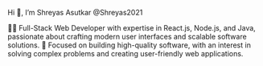Hi 👋, I’m Shreyas Asutkar @Shreyas2021


👨‍💻 Full-Stack Web Developer with expertise in React.js, Node.js, and Java, passionate about crafting modern user interfaces and scalable software solutions.
🚀 Focused on building high-quality software, with an interest in solving complex problems and creating user-friendly web applications.
